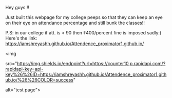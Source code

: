 Hey guys !! 

Just built this webpage for my college peeps so that they can keep an eye on their eye on attendance percentage and still bunk the classes!!

P.S: in our college if att. is < 90 then ₹400/percent fine is imposed sadly:(
Here's the link: https://iamshreyashh.github.io/Attendence_proximator1.github.io/

 <img

src="https://img.shields.io/endpoint?url=https://counter10.p.rapidapi.com/?rapidapi-key=api-key%26%26ID=https://iamshreyashh.github.io/Attendence_proximator1.github.io/%26%26COLOR=success"

alt="test page">










